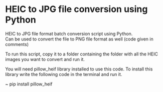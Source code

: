 # HEIC to JPG file conversion using Python #
HEIC to JPG file format batch conversion script using Python.  
Can be used to convert the file to PNG file format as well (code given in comments) 

To run this script, copy it to a folder containing the folder with all the HEIC images you want to convert and run it. 

You will need pillow_heif library installed to use this code. 
To install this library write the following code in the terminal and run it.

~ pip install pillow_heif
